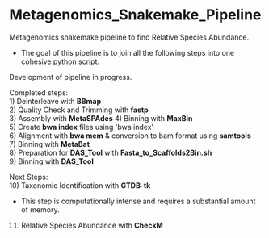 # Metagenomics_Snakemake_Pipeline
Metagenomics snakemake pipeline to find Relative Species Abundance. 
 * The goal of this pipeline is to join all the following steps into one cohesive python script.
   
Development of pipeline in progress.  
  
Completed steps:  
 1)‎ Deinterleave with **BBmap**  
 2) Quality Check and Trimming with **fastp**   
 3) Assembly with **MetaSPAdes** 
 4) Binning with **MaxBin**   
 5) Create **bwa index** files using 'bwa index'  
 6) Alignment with **bwa mem** & conversion to bam format using **samtools**  
 7) Binning with **MetaBat**   
 8) Preparation for **DAS_Tool** with **Fasta_to_Scaffolds2Bin.sh**  
 9) Binning with **DAS_Tool**   
   
 Next Steps:  
 10) Taxonomic Identification with **GTDB-tk**   
   * This step is computationally intense and requires a substantial amount of memory.
 11) Relative Species Abundance with **CheckM**   

  
